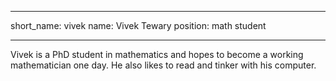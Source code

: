 ___

short_name: vivek
name: Vivek Tewary
position: math student

___

Vivek is a PhD student in mathematics and hopes to become a working mathematician one day. He also likes to read and tinker with his computer.
